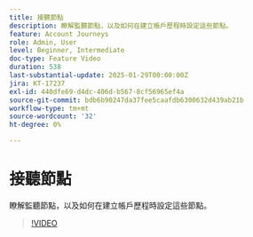 ```yaml
---
title: 接聽節點
description: 瞭解監聽節點，以及如何在建立帳戶歷程時設定這些節點。
feature: Account Journeys
role: Admin, User
level: Beginner, Intermediate
doc-type: Feature Video
duration: 538
last-substantial-update: 2025-01-29T00:00:00Z
jira: KT-17237
exl-id: 440dfe69-d4dc-406d-b567-8cf56965ef4a
source-git-commit: bdb6b90247da37fee5caafdb6300632d439ab21b
workflow-type: tm+mt
source-wordcount: '32'
ht-degree: 0%

---
```


# 接聽節點

瞭解監聽節點，以及如何在建立帳戶歷程時設定這些節點。

>[!VIDEO](https://video.tv.adobe.com/v/3443245/?learn=on&enablevpops&captions=chi_hant)
